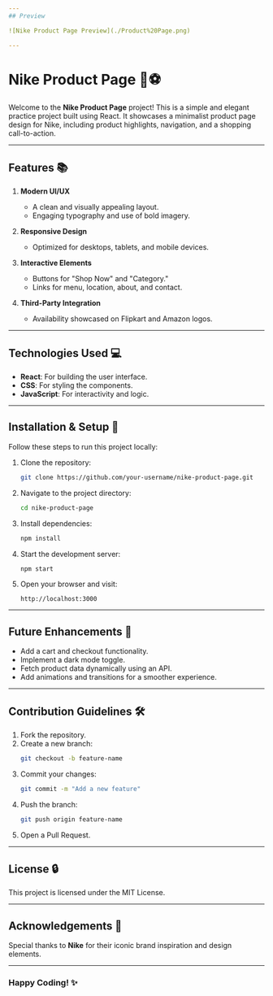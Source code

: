 ```yaml
---
## Preview

![Nike Product Page Preview](./Product%20Page.png)

---
```

# Nike Product Page 🎨⚽

Welcome to the **Nike Product Page** project! This is a simple and elegant practice project built using React. It showcases a minimalist product page design for Nike, including product highlights, navigation, and a shopping call-to-action.

---

## Features 📚

1. **Modern UI/UX**
   - A clean and visually appealing layout.
   - Engaging typography and use of bold imagery.

2. **Responsive Design**
   - Optimized for desktops, tablets, and mobile devices.

3. **Interactive Elements**
   - Buttons for "Shop Now" and "Category."
   - Links for menu, location, about, and contact.

4. **Third-Party Integration**
   - Availability showcased on Flipkart and Amazon logos.

---

## Technologies Used 💻

- **React**: For building the user interface.
- **CSS**: For styling the components.
- **JavaScript**: For interactivity and logic.

---

## Installation & Setup 🚀

Follow these steps to run this project locally:

1. Clone the repository:
   ```bash
   git clone https://github.com/your-username/nike-product-page.git
   ```

2. Navigate to the project directory:
   ```bash
   cd nike-product-page
   ```

3. Install dependencies:
   ```bash
   npm install
   ```

4. Start the development server:
   ```bash
   npm start
   ```

5. Open your browser and visit:
   ```
   http://localhost:3000
   ```

---


## Future Enhancements 🎡

- Add a cart and checkout functionality.
- Implement a dark mode toggle.
- Fetch product data dynamically using an API.
- Add animations and transitions for a smoother experience.

---

## Contribution Guidelines 🛠️

1. Fork the repository.
2. Create a new branch:
   ```bash
   git checkout -b feature-name
   ```
3. Commit your changes:
   ```bash
   git commit -m "Add a new feature"
   ```
4. Push the branch:
   ```bash
   git push origin feature-name
   ```
5. Open a Pull Request.

---

## License 🔒

This project is licensed under the MIT License.

---

## Acknowledgements 🙏

Special thanks to **Nike** for their iconic brand inspiration and design elements.

---

### Happy Coding! ✨
